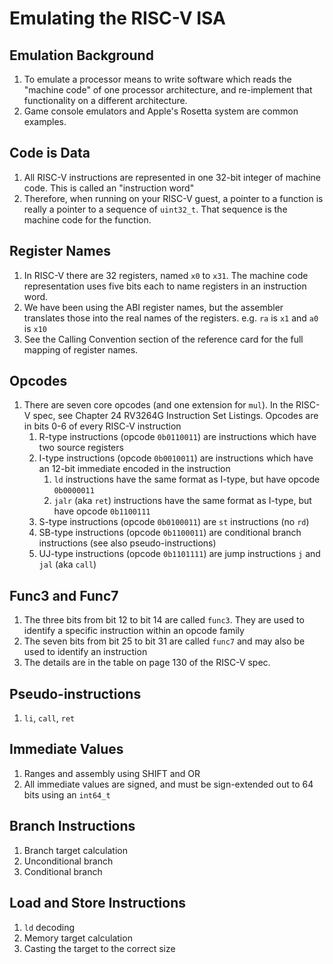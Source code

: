 # Emulating the RISC-V ISA

## Emulation Background

1. To emulate a processor means to write software which reads the "machine code" of one processor architecture, and re-implement that functionality on a different architecture.
1. Game console emulators and Apple's Rosetta system are common examples.

## Code is Data

1. All RISC-V instructions are represented in one 32-bit integer of machine code. This is called an "instruction word"
1. Therefore, when running on your RISC-V guest, a pointer to a function is really a pointer to a sequence of `uint32_t`. That sequence is the machine code for the function.

## Register Names

1. In RISC-V there are 32 registers, named `x0` to `x31`. The machine code representation uses five bits each to name registers in an instruction word.
1. We have been using the ABI register names, but the assembler translates those into the real names of the registers. e.g. `ra` is `x1` and `a0` is `x10`
1. See the Calling Convention section of the reference card for the full mapping of register names.

## Opcodes

1. There are seven core opcodes (and one extension for `mul`). In the RISC-V spec, see Chapter 24 RV3264G Instruction Set Listings. Opcodes are in bits 0-6 of every RISC-V instruction
    1. R-type instructions (opcode `0b0110011`) are instructions which have two source registers
    1. I-type instructions (opcode `0b0010011`) are instructions which have an 12-bit immediate encoded in the instruction
        1. `ld` instructions have the same format as I-type, but have opcode `0b0000011`
        1. `jalr` (aka `ret`) instructions have the same format as I-type, but have opcode `0b1100111`
    1. S-type instructions (opcode `0b0100011`) are `st` instructions (no `rd`)
    1. SB-type instructions (opcode `0b1100011`) are conditional branch instructions (see also pseudo-instructions)
    1. UJ-type instructions (opcode `0b1101111`) are jump instructions `j` and `jal` (aka `call`)


## Func3 and Func7

1. The three bits from bit 12 to bit 14 are called `func3`. They are used to identify a specific instruction within an opcode family
1. The seven bits from bit 25 to bit 31 are called `func7` and may also be used to identify an instruction
1. The details are in the table on page 130 of the RISC-V spec.

## Pseudo-instructions

1. `li`, `call`, `ret`

## Immediate Values
1. Ranges and assembly using SHIFT and OR
1. All immediate values are signed, and must be sign-extended out to 64 bits using an `int64_t`

## Branch Instructions
1. Branch target calculation
1. Unconditional branch
1. Conditional branch

## Load and Store Instructions

1. `ld` decoding
1. Memory target calculation
1. Casting the target to the correct size
